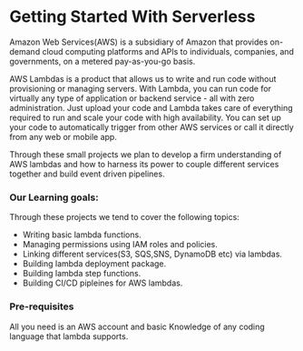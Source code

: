 # Getting Started With Serverless
Amazon Web Services(AWS) is a subsidiary of Amazon that provides on-demand cloud computing platforms and APIs to individuals, companies, and governments, on a metered pay-as-you-go basis.

AWS Lambdas is a product that allows us to write and run code without provisioning or managing servers.
With Lambda, you can run code for virtually any type of application or backend service - all with zero administration. Just upload your code and Lambda takes care of everything required to run and scale your code with high availability. You can set up your code to automatically trigger from other AWS services or call it directly from any web or mobile app.

Through these small projects we plan to develop a firm understanding of AWS lambdas and how to harness its power to couple different services together and build event driven pipelines.   

### Our Learning goals:
Through these projects we tend to cover the following topics:
- Writing basic lambda functions.
- Managing permissions using IAM roles and policies.
- Linking different services(S3, SQS,SNS, DynamoDB etc) via lambdas.
- Building lambda deployment package.
- Building lambda step functions.
- Building CI/CD pipleines for AWS lambdas.

### Pre-requisites
All you need is an AWS account and basic Knowledge of any coding language that lambda supports.
